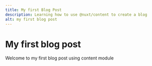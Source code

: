 ```yaml
---
title: My first Blog Post
description: Learning how to use @nuxt/content to create a blog
alt: my first blog post
---
```


# My first blog post

Welcome to my first blog post using content module
